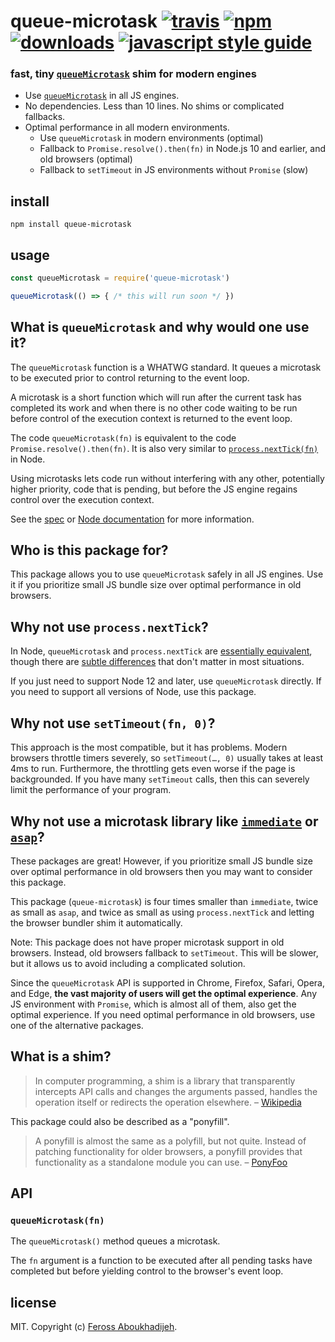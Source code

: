 # queue-microtask [![travis][travis-image]][travis-url] [![npm][npm-image]][npm-url] [![downloads][downloads-image]][downloads-url] [![javascript style guide][standard-image]][standard-url]

[travis-image]: https://img.shields.io/travis/feross/queue-microtask/master.svg
[travis-url]: https://travis-ci.org/feross/queue-microtask
[npm-image]: https://img.shields.io/npm/v/queue-microtask.svg
[npm-url]: https://npmjs.org/package/queue-microtask
[downloads-image]: https://img.shields.io/npm/dm/queue-microtask.svg
[downloads-url]: https://npmjs.org/package/queue-microtask
[standard-image]: https://img.shields.io/badge/code_style-standard-brightgreen.svg
[standard-url]: https://standardjs.com

### fast, tiny [`queueMicrotask`](https://developer.mozilla.org/en-US/docs/Web/API/WindowOrWorkerGlobalScope/queueMicrotask) shim for modern engines

- Use [`queueMicrotask`](https://developer.mozilla.org/en-US/docs/Web/API/WindowOrWorkerGlobalScope/queueMicrotask) in all JS engines.
- No dependencies. Less than 10 lines. No shims or complicated fallbacks.
- Optimal performance in all modern environments.
  - Use `queueMicrotask` in modern environments (optimal)
  - Fallback to `Promise.resolve().then(fn)` in Node.js 10 and earlier, and old browsers (optimal)
  - Fallback to `setTimeout` in JS environments without `Promise` (slow)

## install

```
npm install queue-microtask
```

## usage

```js
const queueMicrotask = require('queue-microtask')

queueMicrotask(() => { /* this will run soon */ })
```

## What is `queueMicrotask` and why would one use it?

The `queueMicrotask` function is a WHATWG standard. It queues a microtask to be executed prior to control returning to the event loop.

A microtask is a short function which will run after the current task has completed its work and when there is no other code waiting to be run before control of the execution context is returned to the event loop.

The code `queueMicrotask(fn)` is equivalent to the code `Promise.resolve().then(fn)`. It is also very similar to [`process.nextTick(fn)`](https://nodejs.org/api/process.html#process_process_nexttick_callback_args) in Node.

Using microtasks lets code run without interfering with any other, potentially higher priority, code that is pending, but before the JS engine regains control over the execution context.

See the [spec](https://html.spec.whatwg.org/multipage/timers-and-user-prompts.html#microtask-queuing) or [Node documentation](https://nodejs.org/api/globals.html#globals_queuemicrotask_callback) for more information.

## Who is this package for?

This package allows you to use `queueMicrotask` safely in all JS engines. Use it if you prioritize small JS bundle size over optimal performance in old browsers.

## Why not use `process.nextTick`?

In Node, `queueMicrotask` and `process.nextTick` are [essentially equivalent](https://nodejs.org/api/globals.html#globals_queuemicrotask_callback), though there are [subtle differences](https://github.com/YuzuJS/setImmediate#macrotasks-and-microtasks) that don't matter in most situations.

If you just need to support Node 12 and later, use `queueMicrotask` directly. If you need to support all versions of Node, use this package.

## Why not use `setTimeout(fn, 0)`?

This approach is the most compatible, but it has problems. Modern browsers throttle timers severely, so `setTimeout(…, 0)` usually takes at least 4ms to run. Furthermore, the throttling gets even worse if the page is backgrounded. If you have many `setTimeout` calls, then this can severely limit the performance of your program.

## Why not use a microtask library like [`immediate`](https://www.npmjs.com/package/immediate) or [`asap`](https://www.npmjs.com/package/asap)?

These packages are great! However, if you prioritize small JS bundle size over optimal performance in old browsers then you may want to consider this package.

This package (`queue-microtask`) is four times smaller than `immediate`, twice as small as `asap`, and twice as small as using `process.nextTick` and letting the browser bundler shim it automatically.

Note: This package does not have proper microtask support in old browsers. Instead, old browsers fallback to `setTimeout`. This will be slower, but it allows us to avoid including a complicated solution.

Since the `queueMicrotask` API is supported in Chrome, Firefox, Safari, Opera, and Edge, **the vast majority of users will get the optimal experience**. Any JS environment with `Promise`, which is almost all of them, also get the optimal experience. If you need optimal performance in old browsers, use one of the alternative packages.

## What is a shim?

> In computer programming, a shim is a library that transparently intercepts API calls and changes the arguments passed, handles the operation itself or redirects the operation elsewhere. – [Wikipedia](https://en.wikipedia.org/wiki/Shim_(computing))

This package could also be described as a "ponyfill".

> A ponyfill is almost the same as a polyfill, but not quite. Instead of patching functionality for older browsers, a ponyfill provides that functionality as a standalone module you can use. – [PonyFoo](https://ponyfoo.com/articles/polyfills-or-ponyfills)

## API

### `queueMicrotask(fn)`

The `queueMicrotask()` method queues a microtask.

The `fn` argument is a function to be executed after all pending tasks have completed but before yielding control to the browser's event loop.

## license

MIT. Copyright (c) [Feross Aboukhadijeh](https://feross.org).
